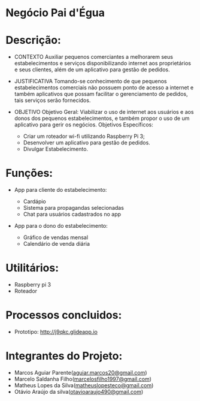 # Negócio Pai d'Égua

# Descrição:

* CONTEXTO
  Auxiliar pequenos comerciantes a melhorarem seus estabelecimentos e serviços disponibilizando internet
aos proprietários e seus clientes, além de um aplicativo para gestão de pedidos.

* JUSTIFICATIVA
  Tomando-se conhecimento de que pequenos estabelecimentos comerciais não possuem ponto de acesso
a internet e também aplicativos que possam facilitar o gerenciamento de pedidos, tais serviços serão
fornecidos.

* OBJETIVO
  Objetivo Geral:
    Viabilizar o uso de internet aos usuários e aos donos dos pequenos estabelecimentos, e também propor o
uso de um aplicativo para gerir os negócios.
  Objetivos Específicos:
    - Criar um roteador wi-fi utilizando Raspberry Pi 3;
    - Desenvolver um aplicativo para gestão de pedidos.
    - Divulgar Estabelecimento.
    
# Funções:
  * App para cliente do estabelecimento:    
    - Cardápio
    - Sistema para propagandas selecionadas
    - Chat para usuários cadastrados no app
    
  * App para o dono do estabelecimento:    
    - Gráfico de vendas mensal
    - Calendário de venda diária
    
# Utilitários:
  - Raspberry pi 3  
  - Roteador
  
# Processos concluidos: 
* Prototipo: http://j9qkc.glideapp.io
# Integrantes do Projeto:
  - Marcos Aguiar Parente(aguiar.marcos20@gmail.com)
  - Marcelo Saldanha Filho(marcelosfilho1997@gmail.com)
  - Matheus Lopes da Silva(matheuslopesteco@gmail.com)
  - Otávio Araújo da silva(otavioaraujo490@gmail.com)
